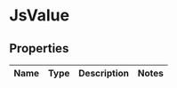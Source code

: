 
# JsValue

## Properties
Name | Type | Description | Notes
------------ | ------------- | ------------- | -------------



